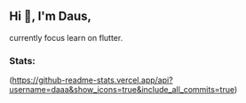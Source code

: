 ## Hi 👋, I'm Daus,

currently focus learn on flutter.

### Stats:
(https://github-readme-stats.vercel.app/api?username=daaa&show_icons=true&include_all_commits=true)
